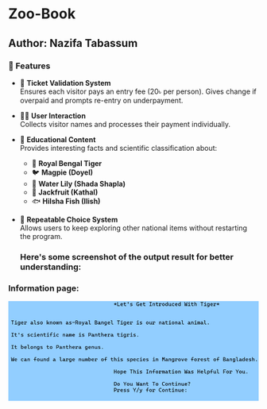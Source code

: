 # Zoo-Book
## Author: Nazifa Tabassum
### 📌 Features
- 🎫 **Ticket Validation System**  
  Ensures each visitor pays an entry fee (20৳ per person). Gives change if overpaid and prompts re-entry on underpayment.
- 🧍‍♀️ **User Interaction**  
  Collects visitor names and processes their payment individually.
- 📖 **Educational Content**  
  Provides interesting facts and scientific classification about:
  - 🐯 **Royal Bengal Tiger**
  - 🐦 **Magpie (Doyel)**
  - 🌸 **Water Lily (Shada Shapla)**
  - 🍈 **Jackfruit (Kathal)**
  - 🐟 **Hilsha Fish (Ilish)**
- 🔁 **Repeatable Choice System**  
  Allows users to keep exploring other national items without restarting the program.

  ### Here's some screenshot of the output result for better understanding:
 ### Information page:
  ![image alt](https://github.com/tabassumnazifa/Zoo-Book/blob/main/final%20intro.png?raw=true)
